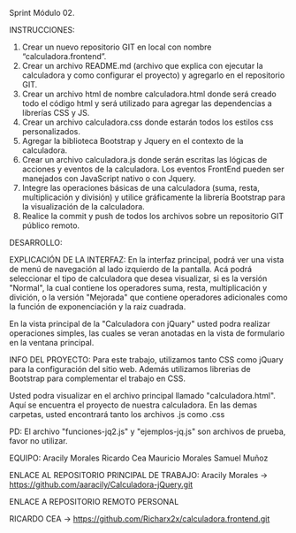 Sprint Módulo 02.

INSTRUCCIONES:

1. Crear un nuevo repositorio GIT en local con nombre “calculadora.frontend”.
2. Crear un archivo README.md (archivo que explica con ejecutar la calculadora y como configurar el proyecto) y agregarlo en el repositorio GIT.
3. Crear un archivo html de nombre calculadora.html donde será creado todo el código html y será utilizado para agregar las dependencias a librerías CSS y JS.
4. Crear un archivo calculadora.css donde estarán todos los estilos css personalizados.
5. Agregar la biblioteca Bootstrap y Jquery en el contexto de la calculadora.
6. Crear un archivo calculadora.js donde serán escritas las lógicas de acciones y eventos de la calculadora. Los eventos FrontEnd pueden ser manejados con JavaScript nativo o con Jquery.
7. Integre las operaciones básicas de una calculadora (suma, resta, multiplicación y división) y utilice gráficamente la librería Bootstrap para la visualización de la calculadora.
8. Realice la commit y push de todos los archivos sobre un repositorio GIT público remoto.

DESARROLLO:

EXPLICACIÓN DE LA INTERFAZ:
En la interfaz principal, podrá ver una vista de menú de navegación al lado izquierdo de la pantalla. Acá podrá seleccionar el tipo de calculadora que desea visualizar, si es la versión "Normal", la cual contiene los operadores suma, resta, multiplicación y divición, o la versión "Mejorada" que contiene operadores adicionales como la función de exponenciación y la raiz cuadrada.

En la vista principal de la "Calculadora con jQuary" usted podra realizar operaciones simples, las cuales se veran anotadas en la vista de formulario en la ventana principal.

INFO DEL PROYECTO:
Para este trabajo, utilizamos tanto CSS como jQuary para la configuración del sitio web. Además utilizamos librerias de Bootstrap para complementar el trabajo en CSS.

Usted podra visualizar en el archivo principal llamado "calculadora.html". Aquí se encuentra el proyecto de nuestra calculadora. En las demas carpetas, usted encontrará tanto los archivos .js como .css

PD: El archivo "funciones-jq2.js" y "ejemplos-jq.js" son archivos de prueba, favor no utilizar.

EQUIPO:
 Aracily Morales 
 Ricardo Cea
 Mauricio Morales
 Samuel Muñoz

 ENLACE AL REPOSITORIO PRINCIPAL DE TRABAJO:
 Aracily Morales -> https://github.com/aaracily/Calculadora-jQuery.git

 ENLACE A REPOSITORIO REMOTO PERSONAL

 RICARDO CEA -> https://github.com/Richarx2x/calculadora.frontend.git